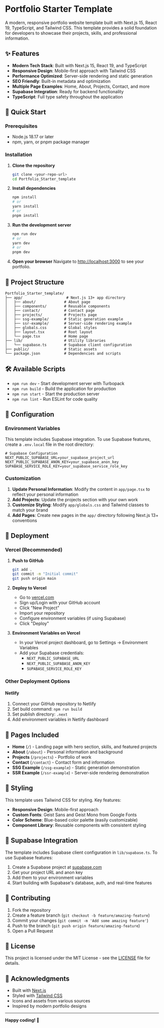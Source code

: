 # Portfolio Starter Template

A modern, responsive portfolio website template built with Next.js 15, React 19, TypeScript, and Tailwind CSS. This template provides a solid foundation for developers to showcase their projects, skills, and professional information.

## ✨ Features

- **Modern Tech Stack**: Built with Next.js 15, React 19, and TypeScript
- **Responsive Design**: Mobile-first approach with Tailwind CSS
- **Performance Optimized**: Server-side rendering and static generation
- **SEO Friendly**: Built-in metadata and optimization
- **Multiple Page Examples**: Home, About, Projects, Contact, and more
- **Supabase Integration**: Ready for backend functionality
- **TypeScript**: Full type safety throughout the application

## 🚀 Quick Start

### Prerequisites

- Node.js 18.17 or later
- npm, yarn, or pnpm package manager

### Installation

1. **Clone the repository**
   ```bash
   git clone <your-repo-url>
   cd Portfolio_Starter_template
   ```

2. **Install dependencies**
   ```bash
   npm install
   # or
   yarn install
   # or
   pnpm install
   ```

3. **Run the development server**
   ```bash
   npm run dev
   # or
   yarn dev
   # or
   pnpm dev
   ```

4. **Open your browser**
   Navigate to [http://localhost:3000](http://localhost:3000) to see your portfolio.

## 📁 Project Structure

```
Portfolio_Starter_template/
├── app/                    # Next.js 13+ app directory
│   ├── about/             # About page
│   ├── components/        # Reusable components
│   ├── contact/           # Contact page
│   ├── projects/          # Projects page
│   ├── ssg-example/       # Static generation example
│   ├── ssr-example/       # Server-side rendering example
│   ├── globals.css        # Global styles
│   ├── layout.tsx         # Root layout
│   └── page.tsx           # Home page
├── lib/                   # Utility libraries
│   └── supabase.ts        # Supabase client configuration
├── public/                # Static assets
└── package.json           # Dependencies and scripts
```

## 🛠️ Available Scripts

- `npm run dev` - Start development server with Turbopack
- `npm run build` - Build the application for production
- `npm run start` - Start the production server
- `npm run lint` - Run ESLint for code quality

## 🔧 Configuration

### Environment Variables

This template includes Supabase integration. To use Supabase features, create a `.env.local` file in the root directory:

```env
# Supabase Configuration
NEXT_PUBLIC_SUPABASE_URL=your_supabase_project_url
NEXT_PUBLIC_SUPABASE_ANON_KEY=your_supabase_anon_key
SUPABASE_SERVICE_ROLE_KEY=your_supabase_service_role_key
```

### Customization

1. **Update Personal Information**: Modify the content in `app/page.tsx` to reflect your personal information
2. **Add Projects**: Update the projects section with your own work
3. **Customize Styling**: Modify `app/globals.css` and Tailwind classes to match your brand
4. **Add Pages**: Create new pages in the `app/` directory following Next.js 13+ conventions

## 🚀 Deployment

### Vercel (Recommended)

1. **Push to GitHub**
   ```bash
   git add .
   git commit -m "Initial commit"
   git push origin main
   ```

2. **Deploy to Vercel**
   - Go to [vercel.com](https://vercel.com)
   - Sign up/Login with your GitHub account
   - Click "New Project"
   - Import your repository
   - Configure environment variables (if using Supabase)
   - Click "Deploy"

3. **Environment Variables on Vercel**
   - In your Vercel project dashboard, go to Settings → Environment Variables
   - Add your Supabase credentials:
     - `NEXT_PUBLIC_SUPABASE_URL`
     - `NEXT_PUBLIC_SUPABASE_ANON_KEY`
     - `SUPABASE_SERVICE_ROLE_KEY`

### Other Deployment Options

#### Netlify
1. Connect your GitHub repository to Netlify
2. Set build command: `npm run build`
3. Set publish directory: `.next`
4. Add environment variables in Netlify dashboard

## 📝 Pages Included

- **Home** (`/`) - Landing page with hero section, skills, and featured projects
- **About** (`/about`) - Personal information and background
- **Projects** (`/projects`) - Portfolio of work
- **Contact** (`/contact`) - Contact form and information
- **SSG Example** (`/ssg-example`) - Static generation demonstration
- **SSR Example** (`/ssr-example`) - Server-side rendering demonstration

## 🎨 Styling

This template uses Tailwind CSS for styling. Key features:

- **Responsive Design**: Mobile-first approach
- **Custom Fonts**: Geist Sans and Geist Mono from Google Fonts
- **Color Scheme**: Blue-based color palette (easily customizable)
- **Component Library**: Reusable components with consistent styling

## 🔌 Supabase Integration

The template includes Supabase client configuration in `lib/supabase.ts`. To use Supabase features:

1. Create a Supabase project at [supabase.com](https://supabase.com)
2. Get your project URL and anon key
3. Add them to your environment variables
4. Start building with Supabase's database, auth, and real-time features

## 🤝 Contributing

1. Fork the repository
2. Create a feature branch (`git checkout -b feature/amazing-feature`)
3. Commit your changes (`git commit -m 'Add some amazing feature'`)
4. Push to the branch (`git push origin feature/amazing-feature`)
5. Open a Pull Request

## 📄 License

This project is licensed under the MIT License - see the [LICENSE](LICENSE) file for details.

## 🙏 Acknowledgments

- Built with [Next.js](https://nextjs.org/)
- Styled with [Tailwind CSS](https://tailwindcss.com/)
- Icons and assets from various sources
- Inspired by modern portfolio designs

---

**Happy coding! 🚀**
